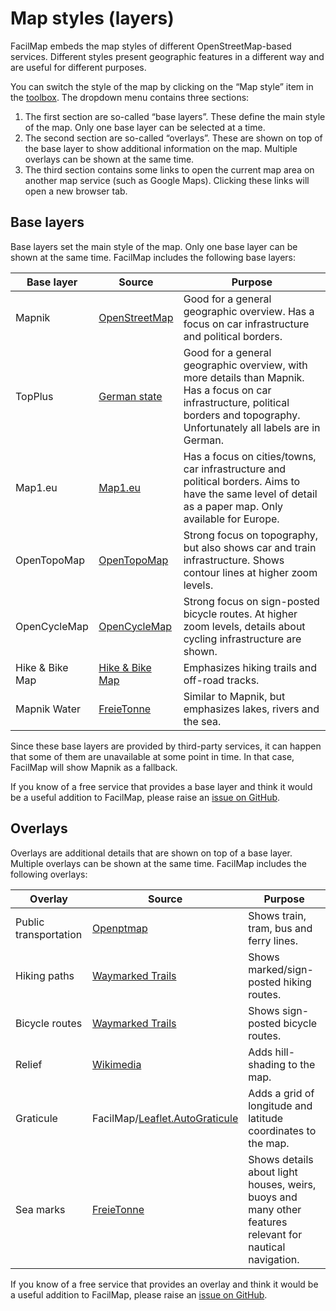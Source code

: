 # Map styles (layers)

FacilMap embeds the map styles of different OpenStreetMap-based services. Different styles present geographic features in a different way and are useful for different purposes.

You can switch the style of the map by clicking on the “Map style” item in the [toolbox](../ui/#toolbox). The dropdown menu contains three sections:
1. The first section are so-called “base layers”. These define the main style of the map. Only one base layer can be selected at a time.
2. The second section are so-called “overlays”. These are shown on top of the base layer to show additional information on the map. Multiple overlays can be shown at the same time.
3. The third section contains some links to open the current map area on another map service (such as Google Maps). Clicking these links will open a new browser tab.

<Screencast :desktop="require('./layers.mp4')" :mobile="require('./layers-mobile.mp4')"></Screencast>

## Base layers

Base layers set the main style of the map. Only one base layer can be shown at the same time. FacilMap includes the following base layers:

| Base layer | Source | Purpose |
|------------|--------|---------|
| Mapnik | [OpenStreetMap](https://www.openstreetmap.org/) | Good for a general geographic overview. Has a focus on car infrastructure and political borders. |
| TopPlus | [German state](https://www.bkg.bund.de/SharedDocs/Produktinformationen/BKG/DE/P-2017/170922-TopPlus-Web-Open.html) | Good for a general geographic overview, with more details than Mapnik. Has a focus on car infrastructure, political borders and topography. Unfortunately all labels are in German. |
| Map1.eu | [Map1.eu](https://www.map1.eu/) | Has a focus on cities/towns, car infrastructure and political borders. Aims to have the same level of detail as a paper map. Only available for Europe. |
| OpenTopoMap | [OpenTopoMap](https://opentopomap.org/) | Strong focus on topography, but also shows car and train infrastructure. Shows contour lines at higher zoom levels. |
| OpenCycleMap | [OpenCycleMap](https://www.opencyclemap.org/) | Strong focus on sign-posted bicycle routes. At higher zoom levels, details about cycling infrastructure are shown. |
| Hike & Bike Map | [Hike & Bike Map](https://hikebikemap.org/) | Emphasizes hiking trails and off-road tracks. |
| Mapnik Water | [FreieTonne](https://www.freietonne.de/) | Similar to Mapnik, but emphasizes lakes, rivers and the sea. |

Since these base layers are provided by third-party services, it can happen that some of them are unavailable at some point in time. In that case, FacilMap will show Mapnik as a fallback.

If you know of a free service that provides a base layer and think it would be a useful addition to FacilMap, please raise an [issue on GitHub](https://github.com/FacilMap/facilmap/issues).

## Overlays

Overlays are additional details that are shown on top of a base layer. Multiple overlays can be shown at the same time. FacilMap includes the following overlays:

| Overlay | Source | Purpose |
|---------|--------|---------|
| Public transportation | [Openptmap](https://www.openptmap.org/) | Shows train, tram, bus and ferry lines. |
| Hiking paths | [Waymarked Trails](https://waymarkedtrails.org/) | Shows marked/sign-posted hiking routes. |
| Bicycle routes | [Waymarked Trails](https://waymarkedtrails.org/) | Shows sign-posted bicycle routes. |
| Relief | [Wikimedia](https://tiles.wmflabs.org/) | Adds hill-shading to the map. |
| Graticule | FacilMap/[Leaflet.AutoGraticule](https://github.com/FacilMap/Leaflet.AutoGraticule) | Adds a grid of longitude and latitude coordinates to the map. |
| Sea marks | [FreieTonne](https://www.freietonne.de/) | Shows details about light houses, weirs, buoys and many other features relevant for nautical navigation. |

If you know of a free service that provides an overlay and think it would be a useful addition to FacilMap, please raise an [issue on GitHub](https://github.com/FacilMap/facilmap/issues).